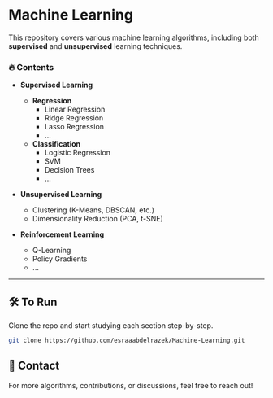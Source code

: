 # Machine Learning

This repository covers various machine learning algorithms, including both **supervised** and **unsupervised** learning techniques.

### 🔥 Contents

- **Supervised Learning**
  - **Regression**
    - Linear Regression
    - Ridge Regression
    - Lasso Regression
    - ...
  - **Classification**
    - Logistic Regression
    - SVM
    - Decision Trees
    - ...

- **Unsupervised Learning**
  - Clustering (K-Means, DBSCAN, etc.)
  - Dimensionality Reduction (PCA, t-SNE)

- **Reinforcement Learning**
  - Q-Learning
  - Policy Gradients
  - ...

---

## 🛠️ To Run

Clone the repo and start studying each section step-by-step.

```bash
git clone https://github.com/esraaabdelrazek/Machine-Learning.git
```

## 📧 Contact

For more algorithms, contributions, or discussions, feel free to reach out!
